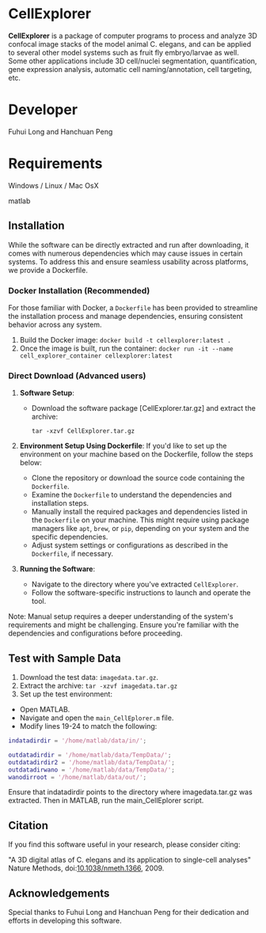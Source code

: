 # CellExplorer
**CellExplorer** is a package of computer programs to process and analyze 3D confocal image stacks of the model animal C. elegans, and can be applied to several other model systems such as fruit fly embryo/larvae as well. Some other applications include 3D cell/nuclei segmentation, quantification, gene expression analysis, automatic cell naming/annotation, cell targeting, etc. 

# Developer
Fuhui Long and Hanchuan Peng

# Requirements
Windows / Linux / Mac OsX

matlab

## Installation

While the software can be directly extracted and run after downloading, it comes with numerous dependencies which may cause issues in certain systems. To address this and ensure seamless usability across platforms, we provide a Dockerfile. 

### Docker Installation (Recommended)

For those familiar with Docker, a `Dockerfile` has been provided to streamline the installation process and manage dependencies, ensuring consistent behavior across any system.

1. Build the Docker image:
`docker build -t cellexplorer:latest .`
2. Once the image is built, run the container:
`docker run -it --name cell_explorer_container cellexplorer:latest`

### Direct Download (Advanced users)

1. **Software Setup**:
    - Download the software package [CellExplorer.tar.gz] and extract the archive:
      ```
      tar -xzvf CellExplorer.tar.gz
      ```

2. **Environment Setup Using Dockerfile**:
    If you'd like to set up the environment on your machine based on the Dockerfile, follow the steps below:
    - Clone the repository or download the source code containing the `Dockerfile`.
    - Examine the `Dockerfile` to understand the dependencies and installation steps.
    - Manually install the required packages and dependencies listed in the `Dockerfile` on your machine. This might require using package managers like `apt`, `brew`, or `pip`, depending on your system and the specific dependencies.
    - Adjust system settings or configurations as described in the `Dockerfile`, if necessary.
   
3. **Running the Software**:
    - Navigate to the directory where you've extracted `CellExplorer`.
    - Follow the software-specific instructions to launch and operate the tool.

Note: Manual setup requires a deeper understanding of the system's requirements and might be challenging. Ensure you're familiar with the dependencies and configurations before proceeding.

## Test with Sample Data
1. Download the test data: `imagedata.tar.gz`.
2. Extract the archive:
`tar -xzvf imagedata.tar.gz`
3. Set up the test environment:
- Open MATLAB.
- Navigate and open the `main_CellEplorer.m` file.
- Modify lines 19-24 to match the following:

```matlab
indatadirdir = '/home/matlab/data/in/';

outdatadirdir = '/home/matlab/data/TempData/';
outdatadirdir2 = '/home/matlab/data/TempData/';
outdatadirwano = '/home/matlab/data/TempData/';
wanodirroot = '/home/matlab/data/out/';
```
Ensure that indatadirdir points to the directory where imagedata.tar.gz was extracted.
Then in MATLAB, run the main_CellEplorer script.

## Citation

If you find this software useful in your research, please consider citing:

"A 3D digital atlas of C. elegans and its application to single-cell analyses" Nature Methods, doi:[10.1038/nmeth.1366](https://www.nature.com/articles/nmeth.1366), 2009.

## Acknowledgements

Special thanks to Fuhui Long and Hanchuan Peng for their dedication and efforts in developing this software.


